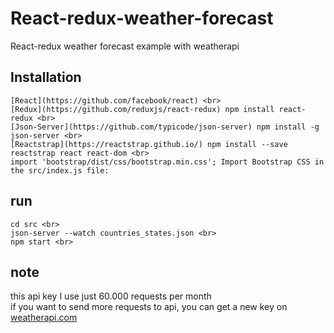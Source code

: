 # React-redux-weather-forecast
React-redux weather forecast example with weatherapi

## Installation
```
[React](https://github.com/facebook/react) <br>
[Redux](https://github.com/reduxjs/react-redux) npm install react-redux <br>
[Json-Server](https://github.com/typicode/json-server) npm install -g json-server <br>
[Reactstrap](https://reactstrap.github.io/) npm install --save reactstrap react react-dom <br>
import 'bootstrap/dist/css/bootstrap.min.css'; Import Bootstrap CSS in the src/index.js file:
```
## run
```
cd src <br>
json-server --watch countries_states.json <br>
npm start <br>
```

## note
this api key I use just 60.000 requests per month <br>
if you want to send more requests to api, you can get a new key on [weatherapi.com](https://www.weatherapi.com/)
